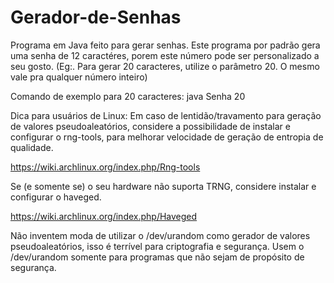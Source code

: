 # Gerador-de-Senhas
Programa em Java feito para gerar senhas.
Este programa por padrão gera uma senha de 12 caractéres, porem este número pode ser personalizado a seu gosto.
(Eg:. Para gerar 20 caracteres, utilize o parâmetro 20. O mesmo vale pra qualquer número inteiro)

Comando de exemplo para 20 caracteres: java Senha 20

Dica para usuários de Linux:
Em caso de lentidão/travamento para geração de valores pseudoaleatórios, considere a possibilidade de instalar e configurar o rng-tools, para melhorar velocidade de geração de entropia de qualidade.

https://wiki.archlinux.org/index.php/Rng-tools

Se (e somente se) o seu hardware não suporta TRNG, considere instalar e configurar o haveged.

https://wiki.archlinux.org/index.php/Haveged

Não inventem moda de utilizar o /dev/urandom como gerador de valores pseudoaleatórios, isso é terrível para criptografia e segurança. Usem o /dev/urandom somente para programas que não sejam de propósito de segurança.

